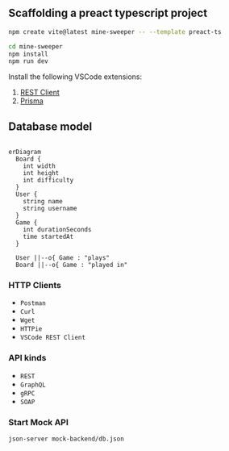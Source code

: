 ## Scaffolding a preact typescript project

```sh
npm create vite@latest mine-sweeper -- --template preact-ts

cd mine-sweeper
npm install
npm run dev
```

Install the following VSCode extensions:

1. [REST Client](https://marketplace.visualstudio.com/items?itemName=humao.rest-client)
2. [Prisma](https://marketplace.visualstudio.com/items?itemName=Prisma.prisma)

## Database model

```mermaid

erDiagram
  Board {
    int width
    int height
    int difficulty
  }
  User {
    string name
    string username
  }
  Game {
    int durationSeconds
    time startedAt
  }

  User ||--o{ Game : "plays"
  Board ||--o{ Game : "played in"
```

### HTTP Clients

- `Postman`
- `Curl`
- `Wget`
- `HTTPie`
- `VSCode REST Client`

### API kinds

- `REST`
- `GraphQL`
- `gRPC`
- `SOAP`

### Start Mock API

```sh
json-server mock-backend/db.json
```
